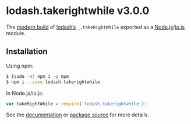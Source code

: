 # lodash.takerightwhile v3.0.0

The [modern build](https://github.com/lodash/lodash/wiki/Build-Differences) of [lodash’s](https://lodash.com/) `_.takeRightWhile` exported as a [Node.js](http://nodejs.org/)/[io.js](https://iojs.org/) module.

## Installation

Using npm:

```bash
$ {sudo -H} npm i -g npm
$ npm i --save lodash.takerightwhile
```

In Node.js/io.js:

```js
var takeRightWhile = require('lodash.takerightwhile');
```

See the [documentation](https://lodash.com/docs#takeRightWhile) or [package source](https://github.com/lodash/lodash/blob/3.0.0-npm-packages/lodash.takerightwhile) for more details.
